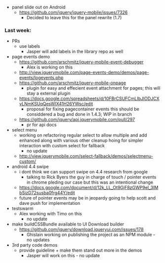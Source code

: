* panel slide out on Android
  * https://github.com/jquery/jquery-mobile/issues/7326
    * Decided to leave this for the panel rewrite (1.7)

### Last week:
* PRs
  * use labels
    * Jasper will add labels in the library repo as well
* page events demo
  * https://github.com/arschmitz/jquery-mobile-event-debugger
    * Alex is working on this
  * http://view.jquerymobile.com/page-events-demo/demos/page-events/logevents.php
  * https://github.com/arschmitz/jquery-mobile-onpage
    * plugin for easy and effecient event attachment for pages; this will stay a external plugin
  * https://docs.google.com/spreadsheets/d/10FBrCSUFCmLIbJlODJCXvLNmKSUqQesWIX41H26YWsc/edit
    * proposal for fixing pagecontainer events this should be considdered a bug and done in 1.4.3; WIP in branch
  * https://github.com/jquery/api.jquerymobile.com/pull/297
    * pr for api docs
* select menu
  * working on refactoring regular select to allow multiple and add enhanced along with various other cleanup hoing for simpler interaction with custom select for fallback
    * no update
  * http://view.jquerymobile.com/select-fallback/demos/selectmenu-custom/
* android 4.4 swipe
  * i dont think we can support swipe on 4.4 research from google
    * talking to Rick Byers the guy in charge of touch / pointer events in chrome pleding our case but this was an intentional change
  * https://docs.google.com/document/d/12k_LL_Ot9GjF8zGWP9eI_3IMbSizD72susba0frg44Y/edit
  * future of pointer events may be in jeopardy going to help scott and dave push for implementation
* testswarm
  * Alex working with Timo on this
    * no update
* make buildCSSBundle available to UI Download builder
  * https://github.com/jquery/download.jqueryui.com/issues/178
    * Ghislain working on publishing the project as an NPM module - no updates
* 3rd party code demos
  * provide guideline + make them stand out more in the demos
    * Jasper will work on this - no update
